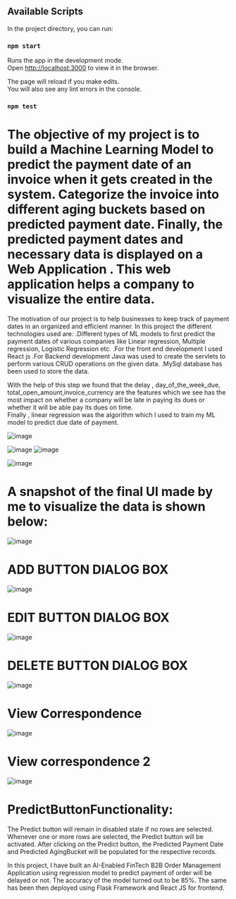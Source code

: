 

## Available Scripts

In the project directory, you can run:

### `npm start`

Runs the app in the development mode.\
Open [http://localhost:3000](http://localhost:3000) to view it in the browser.

The page will reload if you make edits.\
You will also see any lint errors in the console.

### `npm test`

# The objective of my project is to  build a Machine Learning Model to predict the payment date of an invoice when it gets created in the system. Categorize the invoice   into different aging buckets based on predicted payment date. Finally, the predicted payment dates and necessary data is displayed on a Web Application . This web   application helps a company to visualize the entire data.
The motivation of our project is to help businesses to keep track of payment dates in an organized and efficient manner.
In this project the different technologies used are:
   .Different types of ML models to first predict the payment dates of various companies like Linear regression, Multiple regression, Logistic Regression etc.
   .For the front end development I used React js 
   .For Backend development Java was used to create the servlets to perform various CRUD operations on the given data. 
   .MySql  database has been used to store the data.




With the help of this step we found that the delay , day_of_the_week_due, total_open_amount,invoice_currency are the  features which we see has the most impact on whether a company will be late in paying its dues or whether it will be able pay its dues on time.  
Finally , linear regression was the algorithm which I used to train my  ML model to predict due date of payment. 

![image](https://user-images.githubusercontent.com/63975935/120331837-d1644c80-c30b-11eb-92b5-fe92cbd775ae.png)

![image](https://user-images.githubusercontent.com/63975935/120331910-e04aff00-c30b-11eb-891b-f4100e65194f.png)   <html> </html> ![image](https://user-images.githubusercontent.com/63975935/120331966-eb059400-c30b-11eb-80d1-64ba4df58cc1.png)

![image](https://user-images.githubusercontent.com/63975935/120332415-594a5680-c30c-11eb-8d30-17f562bd2045.png)


# A snapshot of the final UI made by me to visualize the data is shown below:

![image](https://user-images.githubusercontent.com/63975935/120332830-be9e4780-c30c-11eb-81cc-0e754d71e885.png)

# ADD BUTTON DIALOG BOX
![image](https://user-images.githubusercontent.com/63975935/120333836-b7c40480-c30d-11eb-8717-f28308026546.png)

# EDIT BUTTON DIALOG BOX
![image](https://user-images.githubusercontent.com/63975935/120333789-abd84280-c30d-11eb-85e4-e67b74f6f4a9.png)

# DELETE BUTTON DIALOG BOX
![image](https://user-images.githubusercontent.com/63975935/120333724-9c58f980-c30d-11eb-9257-ee94ba4272c2.png)

# View Correspondence
![image](https://user-images.githubusercontent.com/63975935/120333678-8ea37400-c30d-11eb-8bae-fc314a2395e4.png)

# View correspondence 2
![image](https://user-images.githubusercontent.com/63975935/120333944-d32f0f80-c30d-11eb-90fb-9c7ba7a4746b.png)


# PredictButtonFunctionality:
The Predict button will remain in disabled state if no rows are selected.
Whenever one or more rows are selected, the Predict button will be activated.
After clicking on the Predict button, the Predicted Payment Date and Predicted AgingBucket will be populated for the respective records.


In this project, I have built an AI-Enabled FinTech B2B Order Management Application using regression model to predict payment of order will be delayed or not. The accuracy of the model turned out to be 85%. The same has been then deployed using Flask Framework and React JS for frontend.




